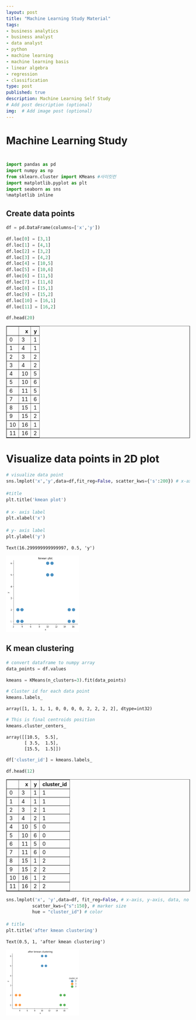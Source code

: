 ```yaml
---
layout: post
title: "Machine Learning Study Material"
tags:
- business analytics 
- business analyst
- data analyst
- python
- machine learning 
- machine learning basis 
- linear algebra 
- regression
- classification 
type: post
published: true
description: Machine Learning Self Study
# Add post description (optional)
img:  # Add image post (optional)
---
```





# Machine Learning Study 
#


```python
import pandas as pd
import numpy as np
from sklearn.cluster import KMeans #사이킷런
import matplotlib.pyplot as plt
import seaborn as sns
%matplotlib inline
```

## Create data points 


```python
df = pd.DataFrame(columns=['x','y'])
```


```python
df.loc[0] = [3,1]
df.loc[1] = [4,1]
df.loc[2] = [3,2]
df.loc[3] = [4,2]
df.loc[4] = [10,5]
df.loc[5] = [10,6]
df.loc[6] = [11,5]
df.loc[7] = [11,6]
df.loc[8] = [15,1]
df.loc[9] = [15,2]
df.loc[10] = [16,1]
df.loc[11] = [16,2]
```


```python
df.head(20)
```




<div>
<style scoped>
    .dataframe tbody tr th:only-of-type {
        vertical-align: middle;
    }

    .dataframe tbody tr th {
        vertical-align: top;
    }

    .dataframe thead th {
        text-align: right;
    }
</style>
<table border="1" class="dataframe">
  <thead>
    <tr style="text-align: right;">
      <th></th>
      <th>x</th>
      <th>y</th>
    </tr>
  </thead>
  <tbody>
    <tr>
      <td>0</td>
      <td>3</td>
      <td>1</td>
    </tr>
    <tr>
      <td>1</td>
      <td>4</td>
      <td>1</td>
    </tr>
    <tr>
      <td>2</td>
      <td>3</td>
      <td>2</td>
    </tr>
    <tr>
      <td>3</td>
      <td>4</td>
      <td>2</td>
    </tr>
    <tr>
      <td>4</td>
      <td>10</td>
      <td>5</td>
    </tr>
    <tr>
      <td>5</td>
      <td>10</td>
      <td>6</td>
    </tr>
    <tr>
      <td>6</td>
      <td>11</td>
      <td>5</td>
    </tr>
    <tr>
      <td>7</td>
      <td>11</td>
      <td>6</td>
    </tr>
    <tr>
      <td>8</td>
      <td>15</td>
      <td>1</td>
    </tr>
    <tr>
      <td>9</td>
      <td>15</td>
      <td>2</td>
    </tr>
    <tr>
      <td>10</td>
      <td>16</td>
      <td>1</td>
    </tr>
    <tr>
      <td>11</td>
      <td>16</td>
      <td>2</td>
    </tr>
  </tbody>
</table>
</div>



# Visualize data points in 2D plot


```python
# visualize data point 
sns.lmplot('x','y',data=df,fit_reg=False, scatter_kws={'s':200}) # x-axis, y-axis, data, no line, marker size 

#title 
plt.title('kmean plot')

# x- axis label 
plt.xlabel('x')

# y- axis label 
plt.ylabel('y')
```




    Text(16.299999999999997, 0.5, 'y')



<img src="/assets/img/output_6_1.png" width="200" />


## K mean clustering 


```python
# convert dataframe to numpy array
data_points = df.values
```


```python
kmeans = KMeans(n_clusters=3).fit(data_points)
```


```python
# Cluster id for each data point 
kmeans.labels_
```




    array([1, 1, 1, 1, 0, 0, 0, 0, 2, 2, 2, 2], dtype=int32)




```python
# This is final centroids position
kmeans.cluster_centers_
```




    array([[10.5,  5.5],
           [ 3.5,  1.5],
           [15.5,  1.5]])




```python
df['cluster_id'] = kmeans.labels_
```


```python
df.head(12)
```




<div>
<style scoped>
    .dataframe tbody tr th:only-of-type {
        vertical-align: middle;
    }

    .dataframe tbody tr th {
        vertical-align: top;
    }

    .dataframe thead th {
        text-align: right;
    }
</style>
<table border="1" class="dataframe">
  <thead>
    <tr style="text-align: right;">
      <th></th>
      <th>x</th>
      <th>y</th>
      <th>cluster_id</th>
    </tr>
  </thead>
  <tbody>
    <tr>
      <td>0</td>
      <td>3</td>
      <td>1</td>
      <td>1</td>
    </tr>
    <tr>
      <td>1</td>
      <td>4</td>
      <td>1</td>
      <td>1</td>
    </tr>
    <tr>
      <td>2</td>
      <td>3</td>
      <td>2</td>
      <td>1</td>
    </tr>
    <tr>
      <td>3</td>
      <td>4</td>
      <td>2</td>
      <td>1</td>
    </tr>
    <tr>
      <td>4</td>
      <td>10</td>
      <td>5</td>
      <td>0</td>
    </tr>
    <tr>
      <td>5</td>
      <td>10</td>
      <td>6</td>
      <td>0</td>
    </tr>
    <tr>
      <td>6</td>
      <td>11</td>
      <td>5</td>
      <td>0</td>
    </tr>
    <tr>
      <td>7</td>
      <td>11</td>
      <td>6</td>
      <td>0</td>
    </tr>
    <tr>
      <td>8</td>
      <td>15</td>
      <td>1</td>
      <td>2</td>
    </tr>
    <tr>
      <td>9</td>
      <td>15</td>
      <td>2</td>
      <td>2</td>
    </tr>
    <tr>
      <td>10</td>
      <td>16</td>
      <td>1</td>
      <td>2</td>
    </tr>
    <tr>
      <td>11</td>
      <td>16</td>
      <td>2</td>
      <td>2</td>
    </tr>
  </tbody>
</table>
</div>




```python
sns.lmplot('x', 'y',data=df, fit_reg=False, # x-axis, y-axis, data, no line
          scatter_kws={"s":150}, # marker size 
          hue = "cluster_id") # color

# title 
plt.title('after kmean clustering')
```




    Text(0.5, 1, 'after kmean clustering')




<img src="/assets/img/output_14_1.png" width="200" />


